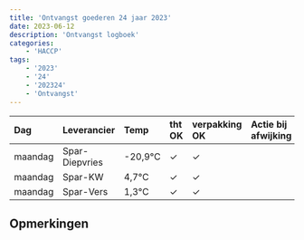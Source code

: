 ```yaml
---
title: 'Ontvangst goederen 24 jaar 2023'
date: 2023-06-12
description: 'Ontvangst logboek'
categories:
    - 'HACCP'
tags:
    - '2023'
    - '24'
    - '202324'
    - 'Ontvangst'
---
```

| Dag | Leverancier | Temp | tht OK | verpakking OK | Actie bij afwijking | Controle door |
|:---|:---|:---|:---|:---|:---|:---|
| maandag | Spar-Diepvries | -20,9°C | &check; | &check; | | DPater |
| maandag | Spar-KW | 4,7°C | &check; | &check; | | DPater |
| maandag | Spar-Vers | 1,3°C | &check; | &check; | | DPater |

## Opmerkingen


